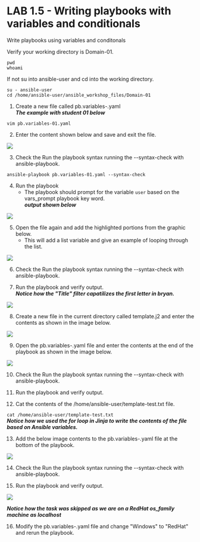 # LAB 1.5 - Writing playbooks with variables and conditionals

Write playbooks using variables and conditonals

Verify your working directory is Domain-01.

```
pwd
whoami
```

If not su into ansible-user and cd into the working directory.

```
su - ansible-user
cd /home/ansible-user/ansible_workshop_files/Domain-01
```

1. Create a new file called pb.variables-<student number>.yaml
 <br> ___The example with student 01 below___

```vim pb.variables-01.yaml```

2. Enter the content shown below and save and exit the file.

![](/images/lab-1.5-playdefine-vars.png)

3. Check the Run the playbook syntax running the --syntax-check with ansible-playbook.

```ansible-playbook pb.variables-01.yaml --syntax-check```

4. Run the playbook
      * The playbook should prompt for the variable ```user``` based on the vars_prompt playbook key word.
<br>___output shown below___

![](/images/lab-1.5-play-out1.png)

5. Open the file again and add the highlighted portions from the graphic below.
   * This will add a list variable and give an example of looping through the list.

![](/images/lab-1.5-playdefine-vars-list.png)

6. Check the Run the playbook syntax running the --syntax-check with ansible-playbook.

7. Run the playbook and verify output.
<br>___Notice how the "Title" filter capatilizes the first letter in bryan.___

![](/images/lab-1.5-playdefine-vars-list01.png)

8. Create a new file in the current directory called template.j2 and enter the contents as shown in the image below.

![](/images/lab-template-j2.png)

9. Open the pb.variables-<student>.yaml file and enter the contents at the end of the playbook as shown in the image below.
 
![](/images/lab-template-task.png)

10. Check the Run the playbook syntax running the --syntax-check with ansible-playbook.

11. Run the playbook and verify output.

12. Cat the contents of the /home/ansible-user/template-test.txt file.

```cat /home/ansible-user/template-test.txt```
<br>___Notice how we used the for loop in Jinja to write the contents of the file based on Ansible variables.___

13. Add the below image contents to the pb.variables-<student>.yaml file at the bottom of the playbook.
 
 ![](/images/lab-facts-task.png)
 
14. Check the Run the playbook syntax running the --syntax-check with ansible-playbook.

15. Run the playbook and verify output.
 
 ![](/images/lab-facts-task-out.png)
 
 ___Notice how the task was skipped as we are on a RedHat os_family machine as localhost___
 
16. Modify the pb.variables-<student>.yaml file and change "Windows" to "RedHat" and rerun the playbook.







